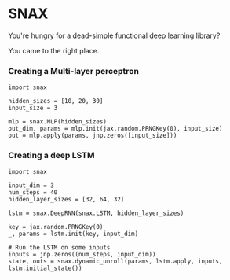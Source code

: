# SNAX

You're hungry for a dead-simple functional deep learning library?

You came to the right place.


### Creating a Multi-layer perceptron

```
import snax

hidden_sizes = [10, 20, 30]
input_size = 3

mlp = snax.MLP(hidden_sizes)
out_dim, params = mlp.init(jax.random.PRNGKey(0), input_size)
out = mlp.apply(params, jnp.zeros([input_size]))
```

### Creating a deep LSTM

```
import snax

input_dim = 3
num_steps = 40
hidden_layer_sizes = [32, 64, 32]

lstm = snax.DeepRNN(snax.LSTM, hidden_layer_sizes)

key = jax.random.PRNGKey(0)
_, params = lstm.init(key, input_dim)

# Run the LSTM on some inputs
inputs = jnp.zeros((num_steps, input_dim))
state, outs = snax.dynamic_unroll(params, lstm.apply, inputs, lstm.initial_state())
```
